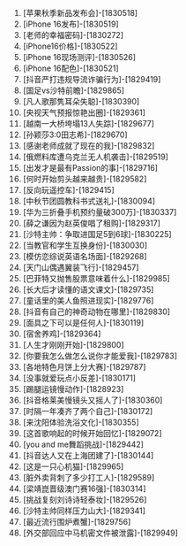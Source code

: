 
1. [苹果秋季新品发布会]-[1830518]
1. [iPhone 16发布]-[1830519]
1. [老师的幸福密码]-[1830272]
1. [iPhone16价格]-[1830522]
1. [iPhone 16现场测评]-[1830526]
1. [iPhone 16配色]-[1830521]
1. [抖音严打违规导流诈骗行为]-[1829419]
1. [国足vs沙特前瞻]-[1829865]
1. [凡人歌那隽耳朵失聪]-[1830390]
1. [央视天气预报惊艳出圈]-[1829361]
1. [越南一大桥垮塌13人失踪]-[1829677]
1. [孙颖莎3:0田志希]-[1829670]
1. [感谢老师成就了现在的我]-[1829832]
1. [俄燃料库遭乌克兰无人机袭击]-[1829519]
1. [出发才是最有Passion的事]-[1829716]
1. [何时开始剪头越来越贵]-[1829582]
1. [反向玩遥控车]-[1829415]
1. [中秋节团圆教科书式送礼]-[1830094]
1. [华为三折叠手机预约量破300万]-[1830337]
1. [薛之谦因为赵英俊唱了租购]-[1829317]
1. [沙特主帅：争取进国足5到6球]-[1830225]
1. [当教官和学生互换身份]-[1830030]
1. [模仿恋综说英语名场面]-[1829268]
1. [天门山偶遇翼装飞行]-[1829457]
1. [巴菲特又抛售股票意味着什么]-[1829985]
1. [长大后才读懂的语文课文]-[1829735]
1. [童话里的美人鱼照进现实]-[1829776]
1. [抖音有自己的神奇动物在哪里]-[1829830]
1. [面具之下可以是任何人]-[1830119]
1. [宿舍养鸡]-[1829364]
1. [人生才刚刚开始]-[1829800]
1. [你要我怎么做怎么说你才能爱我]-[1829783]
1. [各地特色月饼上分大赛]-[1829787]
1. [没事就爱玩点小反差]-[1830171]
1. [踢腿运镜慢动作]-[1828923]
1. [抖音格莱美慢镜头又摇人了]-[1830360]
1. [时隔一年凑齐了两个自己]-[1830172]
1. [来沈阳体验洗浴文化]-[1830355]
1. [这首歌响起的时候开始回忆]-[1829072]
1. [you and me舞蹈挑战]-[1829442]
1. [抖音达人又在上海团建了]-[1830144]
1. [这是一只心机猫]-[1829965]
1. [脏外卖背刺了多少打工人]-[1829589]
1. [梁靖崑晋级澳门赛16强]-[1830314]
1. [挑战复刻刘诗诗轻泰妆]-[1829526]
1. [沙特主帅同样压力山大]-[1829341]
1. [最近流行围炉煮蟹]-[1829756]
1. [外交部回应中马机密文件被泄露]-[1829949]